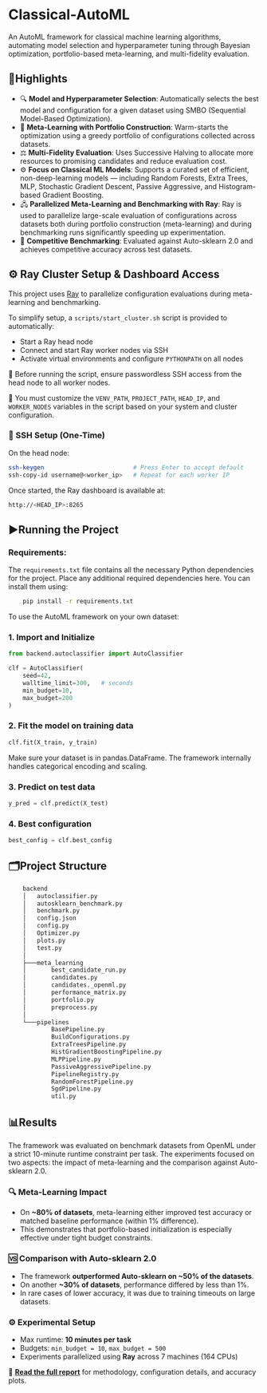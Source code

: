 # **Classical-AutoML**
An AutoML framework for classical machine learning algorithms, automating model selection and hyperparameter tuning through Bayesian optimization, portfolio-based meta-learning, and multi-fidelity evaluation.

## **🚀Highlights**

- 🔍 **Model and Hyperparameter Selection**: Automatically selects the best model and configuration for a given dataset using SMBO (Sequential Model-Based Optimization).
- 🧠 **Meta-Learning with Portfolio Construction**: Warm-starts the optimization using a greedy portfolio of configurations collected across datasets.
- ⚖️ **Multi-Fidelity Evaluation**: Uses Successive Halving to allocate more resources to promising candidates and reduce evaluation cost.
- ⚙️ **Focus on Classical ML Models**: Supports a curated set of efficient, non-deep-learning models — including Random Forests, Extra Trees, MLP, Stochastic Gradient Descent, Passive Aggressive, and Histogram-based Gradient Boosting.
- 🖧 **Parallelized Meta-Learning and Benchmarking with Ray**: Ray is used to parallelize large-scale evaluation of configurations across datasets both during portfolio construction (meta-learning) and during benchmarking runs significantly speeding up experimentation.
- 🤝 **Competitive Benchmarking**: Evaluated against Auto-sklearn 2.0 and achieves competitive accuracy across test datasets.

## ⚙️ Ray Cluster Setup & Dashboard Access

This project uses [Ray](https://docs.ray.io/) to parallelize configuration evaluations during meta-learning and benchmarking. 

To simplify setup, a `scripts/start_cluster.sh` script is provided to automatically:
- Start a Ray head node
- Connect and start Ray worker nodes via SSH
- Activate virtual environments and configure `PYTHONPATH` on all nodes

📌 Before running the script, ensure passwordless SSH access from the head node to all worker nodes.

📌 You must customize the `VENV_PATH`, `PROJECT_PATH`, `HEAD_IP`, and `WORKER_NODES` variables in the script based on your system and cluster configuration.

### 🔐 SSH Setup (One-Time)

On the head node:
```bash
ssh-keygen                         # Press Enter to accept default
ssh-copy-id username@<worker_ip>   # Repeat for each worker IP
```

Once started, the Ray dashboard is available at:
``` bash
http://<HEAD_IP>:8265
```

## **▶️Running the Project**

### **Requirements**:
The `requirements.txt` file contains all the necessary Python dependencies for the project. Place any additional required dependencies here. You can install them using:
``` bash
    pip install -r requirements.txt
```


To use the AutoML framework on your own dataset:

### 1. **Import and Initialize**
```python
from backend.autoclassifier import AutoClassifier

clf = AutoClassifier(
    seed=42,
    walltime_limit=300,   # seconds
    min_budget=10,
    max_budget=200
)
```

### 2. **Fit the model on training data**
```python
clf.fit(X_train, y_train)
```
Make sure your dataset is in pandas.DataFrame. The framework internally handles categorical encoding and scaling.

### 3. **Predict on test data**
```python
y_pred = clf.predict(X_test)
```

### 4. **Best configuration**
```python
best_config = clf.best_config
```

## **🗂️Project Structure**
```bash
    backend
    │   autoclassifier.py
    │   autosklearn_benchmark.py
    │   benchmark.py
    │   config.json
    │   config.py
    │   Optimizer.py
    │   plots.py
    │   test.py
    │   
    ├───meta_learning
    │       best_candidate_run.py
    │       candidates.py
    │       candidates._openml.py
    │       performance_matrix.py
    │       portfolio.py
    │       preprocess.py
    │
    └───pipelines
            BasePipeline.py
            BuildConfigurations.py
            ExtraTreesPipeline.py
            HistGradientBoostingPipeline.py
            MLPPipeline.py
            PassiveAggressivePipeline.py
            PipelineRegistry.py
            RandomForestPipeline.py
            SgdPipeline.py
            util.py
```

## **📊Results**
The framework was evaluated on benchmark datasets from OpenML under a strict 10-minute runtime constraint per task. The experiments focused on two aspects: the impact of meta-learning and the comparison against Auto-sklearn 2.0.

### 🔍 Meta-Learning Impact
- On **~80% of datasets**, meta-learning either improved test accuracy or matched baseline performance (within 1% difference).
- This demonstrates that portfolio-based initialization is especially effective under tight budget constraints.

### 🆚 Comparison with Auto-sklearn 2.0
- The framework **outperformed Auto-sklearn on ~50% of the datasets**.
- On another **~30% of datasets**, performance differed by less than 1%.
- In rare cases of lower accuracy, it was due to training timeouts on large datasets.

### ⚙️ Experimental Setup
- Max runtime: **10 minutes per task**
- Budgets: `min_budget = 10`, `max_budget = 500`
- Experiments parallelized using **Ray** across 7 machines (164 CPUs)

📄 **[Read the full report](./report/automl_report.pdf)** for methodology, configuration details, and accuracy plots.
